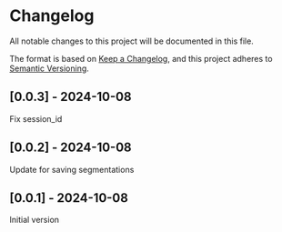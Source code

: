 # Changelog
All notable changes to this project will be documented in this file.

The format is based on [Keep a Changelog](https://keepachangelog.com/en/1.0.0/),
and this project adheres to [Semantic Versioning](https://semver.org/spec/v2.0.0.html).

## [0.0.3] - 2024-10-08
Fix session_id

## [0.0.2] - 2024-10-08
Update for saving segmentations

## [0.0.1] - 2024-10-08
Initial version
